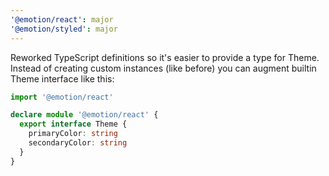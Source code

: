 ```yaml
---
'@emotion/react': major
'@emotion/styled': major
---
```


Reworked TypeScript definitions so it's easier to provide a type for Theme. Instead of creating custom instances (like before) you can augment builtin Theme interface like this:

```ts
import '@emotion/react'

declare module '@emotion/react' {
  export interface Theme {
    primaryColor: string
    secondaryColor: string
  }
}
```
